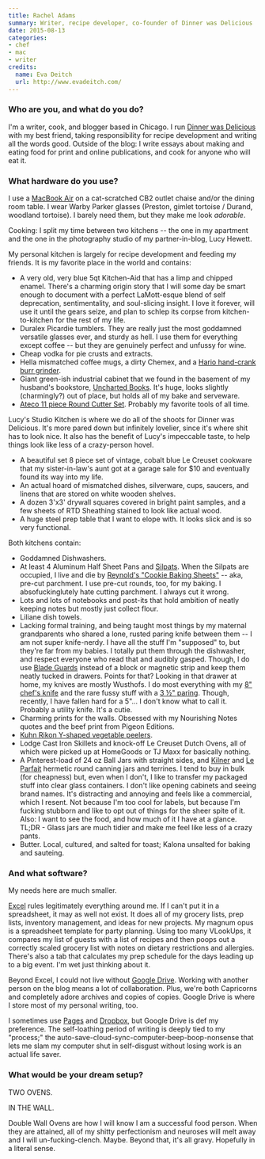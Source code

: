 ```yaml
---
title: Rachel Adams
summary: Writer, recipe developer, co-founder of Dinner was Delicious
date: 2015-08-13
categories:
- chef
- mac
- writer
credits:
  name: Eva Deitch
  url: http://www.evadeitch.com/
---
```


### Who are you, and what do you do?

I'm a writer, cook, and blogger based in Chicago. I run [Dinner was Delicious](http://www.dinnerwasdelicious.com/ "Rachel and Lucy's cooking website.") with my best friend, taking responsibility for recipe development and writing all the words good. Outside of the blog: I write essays about making and eating food for print and online publications, and cook for anyone who will eat it.

### What hardware do you use?

I use a [MacBook Air][macbook-air] on a cat-scratched CB2 outlet chaise and/or the dining room table. I wear Warby Parker glasses (Preston, gimlet tortoise / Durand, woodland tortoise). I barely need them, but they make me look *adorable*.

Cooking: I split my time between two kitchens -- the one in my apartment and the one in the photography studio of my partner-in-blog, Lucy Hewett.

My personal kitchen is largely for recipe development and feeding my friends. It is my favorite place in the world and contains:

- A very old, very blue 5qt Kitchen-Aid that has a limp and chipped enamel. There's a charming origin story that I will some day be smart enough to document with a perfect LaMott-esque blend of self deprecation, sentimentality, and soul-slicing insight. I love it forever, will use it until the gears seize, and plan to schlep its corpse from kitchen-to-kitchen for the rest of my life.
- Duralex Picardie tumblers. They are really just the most goddamned versatile glasses ever, and sturdy as hell. I use them for everything except coffee -- but they are genuinely perfect and unfussy for wine.
- Cheap vodka for pie crusts and extracts.
- Hella mismatched coffee mugs, a dirty Chemex, and a [Hario hand-crank burr grinder][skerton].
- Giant green-ish industrial cabinet that we found in the basement of my husband's bookstore, [Uncharted Books](http://www.unchartedbooks.com/ "A used bookstore in Chicago."). It's huge, looks slightly (charmingly?) out of place, but holds all of my bake and serveware.
- [Ateco 11 piece Round Cutter Set][round-cutters]. Probably my favorite tools of all time.

Lucy's Studio Kitchen is where we do all of the shoots for Dinner was Delicious. It's more pared down but infinitely lovelier, since it's where shit has to look nice. It also has the benefit of Lucy's impeccable taste, to help things look like less of a crazy-person hovel.

- A beautiful set 8 piece set of vintage, cobalt blue Le Creuset cookware that my sister-in-law's aunt got at a garage sale for $10 and eventually found its way into my life.
- An actual hoard of mismatched dishes, silverware, cups, saucers, and linens that are stored on white wooden shelves.
- A dozen 3'x3' drywall squares covered in bright paint samples, and a few sheets of RTD Sheathing stained to look like actual wood.
- A huge steel prep table that I want to elope with. It looks slick and is so very functional.

Both kitchens contain:

- Goddamned Dishwashers.
- At least 4 Aluminum Half Sheet Pans and [Silpats][silpat]. When the Silpats are occupied, I live and die by [Reynold's "Cookie Baking Sheets"][cookie-baking-sheets] -- aka, pre-cut parchment. I use pre-cut rounds, too, for my baking. I absofuckinglutely hate cutting parchment. I always cut it wrong.
- Lots and lots of notebooks and post-its that hold ambition of neatly keeping notes but mostly just collect flour.
- Liliane dish towels.
- Lacking formal training, and being taught most things by my maternal grandparents who shared a lone, rusted paring knife between them -- I am not super knife-nerdy. I have all the stuff I'm "supposed" to, but they're far from my babies. I totally put them through the dishwasher, and respect everyone who read that and audibly gasped.  Though, I do use [Blade Guards][blade-guards] instead of a block or magnetic strip and keep them neatly tucked in drawers. Points for that? Looking in that drawer at home, my knives are mostly Wusthofs. I do most everything with my [8" chef's knife][8-inch-grand-prix-ii-chefs-knife] and the rare fussy stuff with a [3 ½" paring][3.5-inch-grant-prix-ii-paring-knife]. Though, recently, I have fallen hard for a 5"... I don't know what to call it. Probably a utility knife. It's a cutie.
- Charming prints for the walls. Obsessed with my Nourishing Notes quotes and the beef print from Pigeon Editions.
- [Kuhn Rikon Y-shaped vegetable peelers][original-swiss-peeler].
- Lodge Cast Iron Skillets and knock-off Le Creuset Dutch Ovens, all of which were picked up at HomeGoods or TJ Maxx for basically nothing.
- A Pinterest-load of 24 oz Ball Jars with straight sides, and [Kilner][round-hermetic-canning-jar] and [Le Parfait][french-hermetic-glass-terrines] hermetic round canning jars and terrines. I tend to buy in bulk (for cheapness) but, even when I don't, I like to transfer my packaged stuff into clear glass containers. I don't like opening cabinets and seeing brand names. It's distracting and annoying and feels like a commercial, which I resent. Not because I'm too cool for labels, but because I'm fucking stubborn and like to opt out of things for the sheer spite of it. Also: I want to see the food, and how much of it I have at a glance. TL;DR - Glass jars are much tidier and make me feel like less of a crazy pants.
- Butter. Local, cultured, and salted for toast; Kalona unsalted for baking and sauteing.

### And what software?

My needs here are much smaller.

[Excel][] rules legitimately everything around me. If I can't put it in a spreadsheet, it may as well not exist. It does all of my grocery lists, prep lists, inventory management, and ideas for new projects. My magnum opus is a spreadsheet template for party planning. Using too many VLookUps, it compares my list of guests with a list of recipes and then poops out a correctly scaled grocery list with notes on dietary restrictions and allergies. There's also a tab that calculates my prep schedule for the days leading up to a big event. I'm wet just thinking about it.

Beyond Excel, I could not live without [Google Drive][google-drive]. Working with another person on the blog means a lot of collaboration. Plus, we're both Capricorns and completely adore archives and copies of copies. Google Drive is where I store most of my personal writing, too.

I sometimes use [Pages][] and [Dropbox][], but Google Drive is def my preference. The self-loathing period of writing is deeply tied to my "process;" the auto-save-cloud-sync-computer-beep-boop-nonsense that lets me slam my computer shut in self-disgust without losing work is an actual life saver.

### What would be your dream setup?

TWO OVENS.

IN THE WALL.

Double Wall Ovens are how I will know I am a successful food person. When they are attained, all of my shitty perfectionism and neuroses will melt away and I will un-fucking-clench. Maybe. Beyond that, it's all gravy. Hopefully in a literal sense.

[3.5-inch-grant-prix-ii-paring-knife]: https://www.surlatable.com/wusthof-grand-prix-ii-paring-knife-35-in/PRO-381723.html "A knife."
[8-inch-grand-prix-ii-chefs-knife]: https://www.surlatable.com/wusthof-grand-prix-ii-chefs-knives/PRO-414771.html "A knife."
[blade-guards]: https://www.surlatable.com/messermeister-set-of-3-blade-guards/PRO-193899.html "Plastic sheaths to protect knife blades."
[cookie-baking-sheets]: http://web.archive.org/web/20210301130806/http://reynoldskitchens.com/products/parchment-paper/cookie-baking-sheets "Pre-cut cookie baking sheets."
[dropbox]: https://www.dropbox.com/ "Online syncing and storage."
[excel]: https://www.microsoft.com/en-us/microsoft-365/excel "A spreadsheet application."
[french-hermetic-glass-terrines]: https://www.containerstore.com/blocked.html?url=L3Mva2l0Y2hlbi9mb29kLXN0b3JhZ2UvamFycy10ZXJyaW5lcy8xMjM/cHJvZHVjdElkPTEwMDA1NTYw&uuid=8be42588-fad1-11ed-97c1-694378615067&vid= "A canning jar."
[google-drive]: https://accounts.google.com/ServiceLogin?service=wise&passive=1209600&osid=1&continue=https://drive.google.com/&followup=https://drive.google.com/&emr=1 "A cloud storage service."
[macbook-air]: https://www.apple.com/macbook-air/ "A very thin laptop."
[original-swiss-peeler]: https://kuhnrikon.com/us/product/original-swiss-peeler-red "A peeler."
[pages]: https://www.apple.com/pages/ "A Mac word processor and layout tool from Apple."
[round-cutters]: https://www.surlatable.com/round-cutters-plain-edge/PRO-1006.html "A nesting set of cookie cutters."
[round-hermetic-canning-jar]: https://www.containerstore.com/blocked.html?url=L3Mva2l0Y2hlbi9mb29kLXN0b3JhZ2UvamFycy10ZXJyaW5lcy8xMjM/cHJvZHVjdElkPTEwMDM2NzY5&uuid=fae1e0fa-fad6-11ed-9b4d-56766f58564f&vid= "A canning jar."
[silpat]: https://www.surlatable.com/sur-la-table174-silpat174-baking-mats/PRO-123430.html "A baking mat."
[skerton]: http://web.archive.org/web/20230408050207/http://www.amazon.com/Hario-Ceramic-Skerton-Storage-Capacity/dp/B001802PIQ/ "A ceramic coffee grinder."

